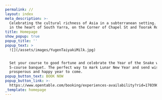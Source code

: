 ```yaml
---
permalink: //
layout: index
meta_description: >-
  Celebrating the cultural richness of Asia in a subterranean setting. Located
  in the heart of South Yarra, on the Corner of Chapel St and Toorak Road.
title: Homepage
show_popup: true
popup_title: ''
popup_text: >
  ![](/assets/images/YugenTaiyakiMilk.jpg)


  Set your course to good fortune and celebrate the Year of the Snake with a
  5-course banquet. The perfect way to mark Lunar New Year and send wishes for a
  prosperous and happy year to come.
popup_button_text: BOOK NOW
popup_button_link: >-
  https://www.opentable.com/booking/experiences-availability?rid=170390&restref=170390&experienceId=400708&utm_source=external&utm_medium=referral&utm_campaign=shared
_template: homepage
---
```




